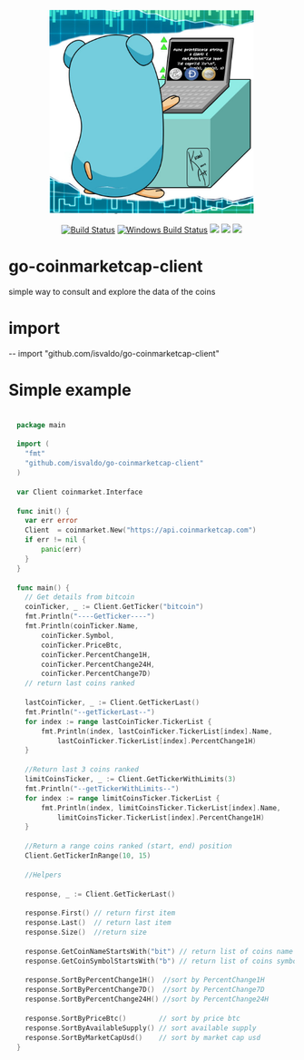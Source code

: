 <p align="center"><img src="docs/img/troll-logo.jpg" width="360"></p>
<p align="center">
  <a href="https://travis-ci.org/isvaldo/go-coinmarketcap-client"><img src="https://travis-ci.org/isvaldo/go-coinmarketcap-client.svg?branch=master" alt="Build Status"></img></a>
  <a href="https://ci.appveyor.com/project/isvaldo/go-coinmarketcap-client"><img src="https://ci.appveyor.com/api/projects/status/github/isvaldo/go-coinmarketcap-client?svg=true&branch=master&passingText=Windows%20-%20OK&failingText=Windows%20-%20failed&pendingText=Windows%20-%20pending" alt="Windows Build Status"></a>
  <a href="https://goreportcard.com/report/github.com/isvaldo/go-coinmarketcap-client"><img src="https://goreportcard.com/badge/github.com/isvaldo/go-coinmarketcap-client" /></a>
  <a href="https://codeclimate.com/github/isvaldo/go-coinmarketcap-client/test_coverage"><img src="https://api.codeclimate.com/v1/badges/0aed90e9051625c391bf/test_coverage" /></a>
  <a href="https://codeclimate.com/github/isvaldo/go-coinmarketcap-client/maintainability"><img src="https://api.codeclimate.com/v1/badges/0aed90e9051625c391bf/maintainability" /></a>
</p>



# go-coinmarketcap-client

simple way to consult and explore the data of the coins

# import
--
    import "github.com/isvaldo/go-coinmarketcap-client"

# Simple example

```go
 
  package main
  
  import (
  	"fmt"
  	"github.com/isvaldo/go-coinmarketcap-client"
  )
        
  var Client coinmarket.Interface
  
  func init() {
  	var err error
  	Client  = coinmarket.New("https://api.coinmarketcap.com")
  	if err != nil {
  		panic(err)
  	}
  }
  
  func main() {
  	// Get details from bitcoin
  	coinTicker, _ := Client.GetTicker("bitcoin")
  	fmt.Println("----GetTicker----")
  	fmt.Println(coinTicker.Name,
  		coinTicker.Symbol,
  		coinTicker.PriceBtc,
  		coinTicker.PercentChange1H,
  		coinTicker.PercentChange24H,
  		coinTicker.PercentChange7D)
  	// return last coins ranked
  
  	lastCoinTicker, _ := Client.GetTickerLast()
  	fmt.Println("--getTickerLast--")
  	for index := range lastCoinTicker.TickerList {
  		fmt.Println(index, lastCoinTicker.TickerList[index].Name,
  			lastCoinTicker.TickerList[index].PercentChange1H)
  	}
  
  	//Return last 3 coins ranked
  	limitCoinsTicker, _ := Client.GetTickerWithLimits(3)
  	fmt.Println("--getTickerWithLimits--")
  	for index := range limitCoinsTicker.TickerList {
  		fmt.Println(index, limitCoinsTicker.TickerList[index].Name,
  			limitCoinsTicker.TickerList[index].PercentChange1H)
  	}
  
  	//Return a range coins ranked (start, end) position
  	Client.GetTickerInRange(10, 15)
  
  	//Helpers
  
  	response, _ := Client.GetTickerLast()
  
  	response.First() // return first item
  	response.Last()  // return last item
  	response.Size()  //return size
  
  	response.GetCoinNameStartsWith("bit") // return list of coins name starts with 'bit'
  	response.GetCoinSymbolStartsWith("b") // return list of coins symbol starts with 'b'
  
  	response.SortByPercentChange1H()  //sort by PercentChange1H
  	response.SortByPercentChange7D()  //sort by PercentChange7D
  	response.SortByPercentChange24H() //sort by PercentChange24H
  
  	response.SortByPriceBtc()        // sort by price btc
  	response.SortByAvailableSupply() // sort available supply
  	response.SortByMarketCapUsd()    // sort by market cap usd
  }


```

